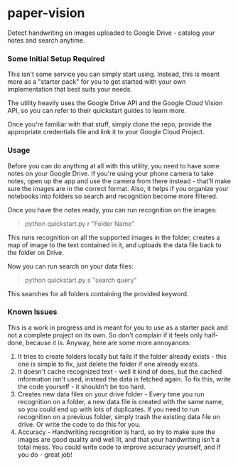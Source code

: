# paper-vision
Detect handwriting on images uploaded to Google Drive - catalog your notes and search anytime.

### Some Initial Setup Required
This isn't some service you can simply start using. Instead, this is meant more as a "starter pack" for you to get started with your own implementation that best suits your needs.  

The utility heavily uses the Google Drive API and the Google Cloud Vision API, so you can refer to their quickstart guides to learn more.  

Once you're familiar with that stuff, simply clone the repo, provide the appropriate credentials file and link it to your Google Cloud Project.  

### Usage
Before you can do anything at all with this utility, you need to have some notes on your Google Drive. If you're using your phone camera to take notes, open up the app and use the camera from there instead - that'll make sure the images are in the correct format. Also, it helps if you organize your notebooks into folders so search and recognition become more filtered.

Once you have the notes ready, you can run recognition on the images:
> python quickstart.py r "Folder Name"

This runs recognition on all the supported images in the folder, creates a map of image to the text contained in it, and uploads the data file back to the folder on Drive.

Now you can run search on your data files:
> python quickstart.py s "search query"

This searches for all folders containing the provided keyword.


### Known Issues
This is a work in progress and is meant for you to use as a starter pack and not a complete project on its own. So don't complain if it feels only half-done, because it is. Anyway, here are some more annoyances:

1. It tries to create folders locally but fails if the folder already exists - this one is simple to fix, just delete the folder if one already exists.
2. It doesn't cache recognized text - well it kind of does, but the cached information isn't used, instead the data is fetched again. To fix this, write the code yourself - it shouldn't be too hard.
3.  Creates new data files on your drive folder - Every time you run recognition on a folder, a new data file is created with the same name, so you could end up with lots of duplicates. If you need to run recognition on a previous folder, simply trash the existing data file on drive. Or write the code to do this for you.
4. Accuracy - Handwriting recognition is hard, so try to make sure the images are good quality and well lit, and that your handwriting isn't a total mess. You could write code to improve accuracy yourself, and if you do - great job!
